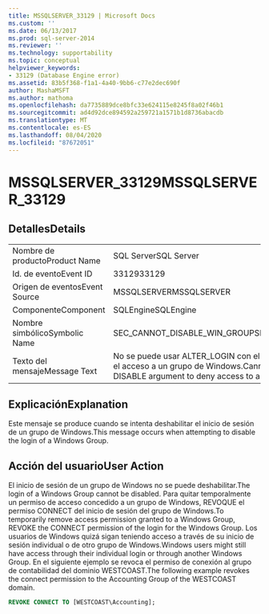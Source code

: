 ```yaml
---
title: MSSQLSERVER_33129 | Microsoft Docs
ms.custom: ''
ms.date: 06/13/2017
ms.prod: sql-server-2014
ms.reviewer: ''
ms.technology: supportability
ms.topic: conceptual
helpviewer_keywords:
- 33129 (Database Engine error)
ms.assetid: 83b5f368-f1a1-4a40-9bb6-c77e2dec690f
author: MashaMSFT
ms.author: mathoma
ms.openlocfilehash: da7735889dce8bfc33e624115e8245f8a02f46b1
ms.sourcegitcommit: ad4d92dce894592a259721a1571b1d8736abacdb
ms.translationtype: MT
ms.contentlocale: es-ES
ms.lasthandoff: 08/04/2020
ms.locfileid: "87672051"
---
```

# <a name="mssqlserver_33129"></a><span data-ttu-id="a2f33-102">MSSQLSERVER_33129</span><span class="sxs-lookup"><span data-stu-id="a2f33-102">MSSQLSERVER_33129</span></span>
    
## <a name="details"></a><span data-ttu-id="a2f33-103">Detalles</span><span class="sxs-lookup"><span data-stu-id="a2f33-103">Details</span></span>  
  
|||  
|-|-|  
|<span data-ttu-id="a2f33-104">Nombre de producto</span><span class="sxs-lookup"><span data-stu-id="a2f33-104">Product Name</span></span>|<span data-ttu-id="a2f33-105">SQL Server</span><span class="sxs-lookup"><span data-stu-id="a2f33-105">SQL Server</span></span>|  
|<span data-ttu-id="a2f33-106">Id. de evento</span><span class="sxs-lookup"><span data-stu-id="a2f33-106">Event ID</span></span>|<span data-ttu-id="a2f33-107">33129</span><span class="sxs-lookup"><span data-stu-id="a2f33-107">33129</span></span>|  
|<span data-ttu-id="a2f33-108">Origen de eventos</span><span class="sxs-lookup"><span data-stu-id="a2f33-108">Event Source</span></span>|<span data-ttu-id="a2f33-109">MSSQLSERVER</span><span class="sxs-lookup"><span data-stu-id="a2f33-109">MSSQLSERVER</span></span>|  
|<span data-ttu-id="a2f33-110">Componente</span><span class="sxs-lookup"><span data-stu-id="a2f33-110">Component</span></span>|<span data-ttu-id="a2f33-111">SQLEngine</span><span class="sxs-lookup"><span data-stu-id="a2f33-111">SQLEngine</span></span>|  
|<span data-ttu-id="a2f33-112">Nombre simbólico</span><span class="sxs-lookup"><span data-stu-id="a2f33-112">Symbolic Name</span></span>|<span data-ttu-id="a2f33-113">SEC_CANNOT_DISABLE_WIN_GROUP</span><span class="sxs-lookup"><span data-stu-id="a2f33-113">SEC_CANNOT_DISABLE_WIN_GROUP</span></span>|  
|<span data-ttu-id="a2f33-114">Texto del mensaje</span><span class="sxs-lookup"><span data-stu-id="a2f33-114">Message Text</span></span>|<span data-ttu-id="a2f33-115">No se puede usar ALTER_LOGIN con el argumento DISABLE para denegar el acceso a un grupo de Windows.</span><span class="sxs-lookup"><span data-stu-id="a2f33-115">Cannot use ALTER_LOGIN with the DISABLE argument to deny access to a Windows group.</span></span>|  
  
## <a name="explanation"></a><span data-ttu-id="a2f33-116">Explicación</span><span class="sxs-lookup"><span data-stu-id="a2f33-116">Explanation</span></span>  
 <span data-ttu-id="a2f33-117">Este mensaje se produce cuando se intenta deshabilitar el inicio de sesión de un grupo de Windows.</span><span class="sxs-lookup"><span data-stu-id="a2f33-117">This message occurs when attempting to disable the login of a Windows Group.</span></span>  
  
## <a name="user-action"></a><span data-ttu-id="a2f33-118">Acción del usuario</span><span class="sxs-lookup"><span data-stu-id="a2f33-118">User Action</span></span>  
 <span data-ttu-id="a2f33-119">El inicio de sesión de un grupo de Windows no se puede deshabilitar.</span><span class="sxs-lookup"><span data-stu-id="a2f33-119">The login of a Windows Group cannot be disabled.</span></span> <span data-ttu-id="a2f33-120">Para quitar temporalmente un permiso de acceso concedido a un grupo de Windows, REVOQUE el permiso CONNECT del inicio de sesión del grupo de Windows.</span><span class="sxs-lookup"><span data-stu-id="a2f33-120">To temporarily remove access permission granted to a Windows Group, REVOKE the CONNECT permission of the login for the Windows Group.</span></span> <span data-ttu-id="a2f33-121">Los usuarios de Windows quizá sigan teniendo acceso a través de su inicio de sesión individual o de otro grupo de Windows.</span><span class="sxs-lookup"><span data-stu-id="a2f33-121">Windows users might still have access through their individual login or through another Windows Group.</span></span> <span data-ttu-id="a2f33-122">En el siguiente ejemplo se revoca el permiso de conexión al grupo de contabilidad del dominio WESTCOAST.</span><span class="sxs-lookup"><span data-stu-id="a2f33-122">The following example revokes the connect permission to the Accounting Group of the WESTCOAST domain.</span></span>  
  
```sql  
REVOKE CONNECT TO [WESTCOAST\Accounting];  
```  
  
  
